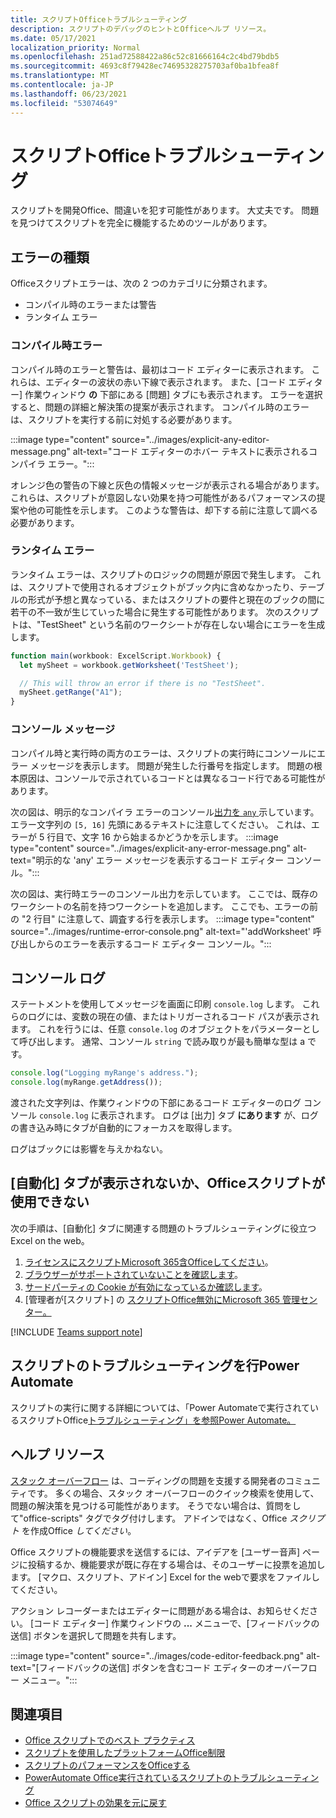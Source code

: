 ```yaml
---
title: スクリプトOfficeトラブルシューティング
description: スクリプトのデバッグのヒントとOfficeヘルプ リソース。
ms.date: 05/17/2021
localization_priority: Normal
ms.openlocfilehash: 251ad72588422a86c52c81666164c2c4bd79bdb5
ms.sourcegitcommit: 4693c8f79428ec74695328275703af0ba1bfea8f
ms.translationtype: MT
ms.contentlocale: ja-JP
ms.lasthandoff: 06/23/2021
ms.locfileid: "53074649"
---
```

# <a name="troubleshoot-office-scripts"></a>スクリプトOfficeトラブルシューティング

スクリプトを開発Office、間違いを犯す可能性があります。 大丈夫です。 問題を見つけてスクリプトを完全に機能するためのツールがあります。

## <a name="types-of-errors"></a>エラーの種類

Officeスクリプトエラーは、次の 2 つのカテゴリに分類されます。

* コンパイル時のエラーまたは警告
* ランタイム エラー

### <a name="compile-time-errors"></a>コンパイル時エラー

コンパイル時のエラーと警告は、最初はコード エディターに表示されます。 これらは、エディターの波状の赤い下線で表示されます。 また、[コード エディター] 作業ウィンドウ **の** 下部にある [問題] タブにも表示されます。 エラーを選択すると、問題の詳細と解決策の提案が表示されます。 コンパイル時のエラーは、スクリプトを実行する前に対処する必要があります。

:::image type="content" source="../images/explicit-any-editor-message.png" alt-text="コード エディターのホバー テキストに表示されるコンパイラ エラー。":::

オレンジ色の警告の下線と灰色の情報メッセージが表示される場合があります。 これらは、スクリプトが意図しない効果を持つ可能性があるパフォーマンスの提案や他の可能性を示します。 このような警告は、却下する前に注意して調べる必要があります。

### <a name="runtime-errors"></a>ランタイム エラー

ランタイム エラーは、スクリプトのロジックの問題が原因で発生します。 これは、スクリプトで使用されるオブジェクトがブック内に含めなかったり、テーブルの形式が予想と異なっている、またはスクリプトの要件と現在のブックの間に若干の不一致が生じていった場合に発生する可能性があります。 次のスクリプトは、"TestSheet" という名前のワークシートが存在しない場合にエラーを生成します。

```TypeScript
function main(workbook: ExcelScript.Workbook) {
  let mySheet = workbook.getWorksheet('TestSheet');

  // This will throw an error if there is no "TestSheet".
  mySheet.getRange("A1");
}
```

### <a name="console-messages"></a>コンソール メッセージ

コンパイル時と実行時の両方のエラーは、スクリプトの実行時にコンソールにエラー メッセージを表示します。 問題が発生した行番号を指定します。 問題の根本原因は、コンソールで示されているコードとは異なるコード行である可能性があります。

次の図は、明示的なコンパイラ エラーのコンソール[出力を `any` ](../develop/typescript-restrictions.md)示しています。 エラー文字列の `[5, 16]` 先頭にあるテキストに注意してください。 これは、エラーが 5 行目で、文字 16 から始まるかどうかを示します。
:::image type="content" source="../images/explicit-any-error-message.png" alt-text="明示的な 'any' エラー メッセージを表示するコード エディター コンソール。":::

次の図は、実行時エラーのコンソール出力を示しています。 ここでは、既存のワークシートの名前を持つワークシートを追加します。 ここでも、エラーの前の "2 行目" に注意して、調査する行を表示します。
:::image type="content" source="../images/runtime-error-console.png" alt-text="'addWorksheet' 呼び出しからのエラーを表示するコード エディター コンソール。":::

## <a name="console-logs"></a>コンソール ログ

ステートメントを使用してメッセージを画面に印刷 `console.log` します。 これらのログには、変数の現在の値、またはトリガーされるコード パスが表示されます。 これを行うには、任意 `console.log` のオブジェクトをパラメーターとして呼び出します。 通常、コンソール `string` で読み取りが最も簡単な型は a です。

```TypeScript
console.log("Logging myRange's address.");
console.log(myRange.getAddress());
```

渡された文字列は、作業ウィンドウの下部にあるコード エディターのログ コンソール `console.log` に表示されます。 ログは [出力] タブ **にあります** が、ログの書き込み時にタブが自動的にフォーカスを取得します。

ログはブックには影響を与えかねない。

## <a name="automate-tab-not-appearing-or-office-scripts-unavailable"></a>[自動化] タブが表示されないか、Officeスクリプトが使用できない

次の手順は、[自動化] タブに関連する問題のトラブルシューティングに役立つExcel on the web。

1. [ライセンスにスクリプトMicrosoft 365含Officeしてください](../overview/excel.md#requirements)。
1. [ブラウザーがサポートされていないことを確認します](platform-limits.md#browser-support)。
1. [サードパーティの Cookie が有効になっているか確認します](platform-limits.md#third-party-cookies)。
1. [管理者が[スクリプト] の [スクリプトOffice無効にMicrosoft 365 管理センター。](/microsoft-365/admin/manage/manage-office-scripts-settings)

[!INCLUDE [Teams support note](../includes/teams-support-note.md)]

## <a name="troubleshoot-scripts-in-power-automate"></a>スクリプトのトラブルシューティングを行Power Automate

スクリプトの実行に関する詳細については、「Power Automateで実行されているスクリプトOffice[トラブルシューティング」を参照Power Automate。](power-automate-troubleshooting.md)

## <a name="help-resources"></a>ヘルプ リソース

[スタック オーバーフロー](https://stackoverflow.com/questions/tagged/office-scripts) は、コーディングの問題を支援する開発者のコミュニティです。 多くの場合、スタック オーバーフローのクイック検索を使用して、問題の解決策を見つける可能性があります。 そうでない場合は、質問をして"office-scripts" タグでタグ付けします。 アドインではなく、Office *スクリプト* を作成Office *してください*。

Office スクリプトの機能要求を送信するには、アイデアを [ユーザー音声[](https://excel.uservoice.com/forums/274580-excel-for-the-web?category_id=143439)] ページに投稿するか、機能要求が既に存在する場合は、そのユーザーに投票を追加します。 [マクロ、スクリプト、アドイン] Excel for the webで要求をファイルしてください。

アクション レコーダーまたはエディターに問題がある場合は、お知らせください。 [コード エディター] 作業ウィンドウの **...** メニューで、[フィードバックの送信] ボタンを選択して問題を共有します。

:::image type="content" source="../images/code-editor-feedback.png" alt-text="[フィードバックの送信] ボタンを含むコード エディターのオーバーフロー メニュー。":::

## <a name="see-also"></a>関連項目

- [Office スクリプトでのベスト プラクティス](../develop/best-practices.md)
- [スクリプトを使用したプラットフォームOffice制限](platform-limits.md)
- [スクリプトのパフォーマンスをOfficeする](../develop/web-client-performance.md)
- [PowerAutomate Office実行されているスクリプトのトラブルシューティング](power-automate-troubleshooting.md)
- [Office スクリプトの効果を元に戻す](undo.md)
